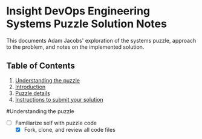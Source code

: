 # Insight DevOps Engineering Systems Puzzle Solution Notes

This documents Adam Jacobs' exploration of the systems puzzle, approach to the
problem, and notes on the implemented solution. 

## Table of Contents
1. [Understanding the puzzle](README.md#understanding-the-puzzle)
2. [Introduction](README.md#introduction)
3. [Puzzle details](README.md#puzzle-details)
4. [Instructions to submit your solution](README.md#instructions-to-submit-your-solution)

#Understanding the puzzle

- [ ] Familiarize self with puzzle code
    - [X] Fork, clone, and review all code files
